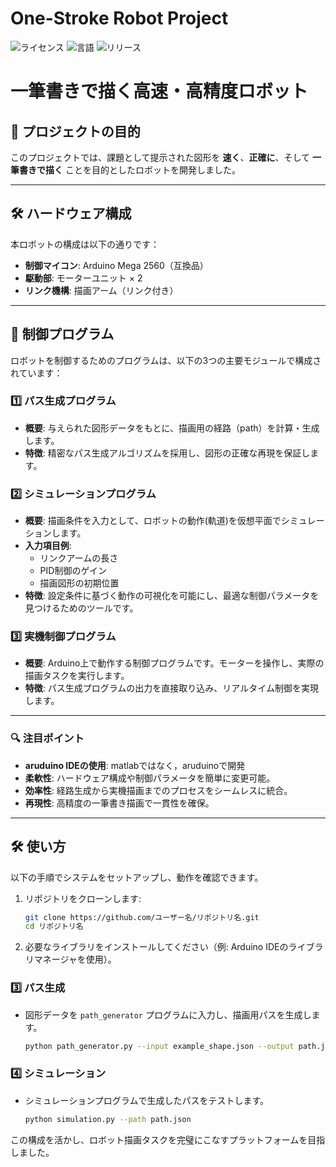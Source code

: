 # One-Stroke Robot Project

![ライセンス](https://img.shields.io/github/license/ユーザー名/リポジトリ名)
![言語](https://img.shields.io/github/languages/top/ユーザー名/リポジトリ名)
![リリース](https://img.shields.io/github/v/release/ユーザー名/リポジトリ名)

# 一筆書きで描く高速・高精度ロボット

## 🎯 **プロジェクトの目的**
このプロジェクトでは、課題として提示された図形を **速く**、**正確に**、そして **一筆書きで描く** ことを目的としたロボットを開発しました。

---

## 🛠 **ハードウェア構成**
本ロボットの構成は以下の通りです：

- **制御マイコン**: Arduino Mega 2560（互換品）
- **駆動部**: モーターユニット × 2
- **リンク機構**: 描画アーム（リンク付き）

---

## 🧠 **制御プログラム**
ロボットを制御するためのプログラムは、以下の3つの主要モジュールで構成されています：

### 1️⃣ **パス生成プログラム**
- **概要**: 与えられた図形データをもとに、描画用の経路（path）を計算・生成します。
- **特徴**: 精密なパス生成アルゴリズムを採用し、図形の正確な再現を保証します。

### 2️⃣ **シミュレーションプログラム**
- **概要**: 描画条件を入力として、ロボットの動作(軌道)を仮想平面でシミュレーションします。
- **入力項目例**:
  - リンクアームの長さ
  - PID制御のゲイン
  - 描画図形の初期位置
- **特徴**: 設定条件に基づく動作の可視化を可能にし、最適な制御パラメータを見つけるためのツールです。

### 3️⃣ **実機制御プログラム**
- **概要**: Arduino上で動作する制御プログラムです。モーターを操作し、実際の描画タスクを実行します。
- **特徴**: パス生成プログラムの出力を直接取り込み、リアルタイム制御を実現します。

---

### 🔍 **注目ポイント**
- **aruduino IDEの使用**:  matlabではなく，aruduinoで開発
- **柔軟性**: ハードウェア構成や制御パラメータを簡単に変更可能。
- **効率性**: 経路生成から実機描画までのプロセスをシームレスに統合。
- **再現性**: 高精度の一筆書き描画で一貫性を確保。

---

## 🛠 **使い方**
以下の手順でシステムをセットアップし、動作を確認できます。
1. リポジトリをクローンします:
    ```bash
    git clone https://github.com/ユーザー名/リポジトリ名.git
    cd リポジトリ名
    ```
2. 必要なライブラリをインストールしてください（例: Arduino IDEのライブラリマネージャを使用）。

### 3️⃣ パス生成
- 図形データを `path_generator` プログラムに入力し、描画用パスを生成します。
    ```bash
    python path_generator.py --input example_shape.json --output path.json
    ```

### 4️⃣ シミュレーション
- シミュレーションプログラムで生成したパスをテストします。
    ```bash
    python simulation.py --path path.json
    ```

この構成を活かし、ロボット描画タスクを完璧にこなすプラットフォームを目指しました。

